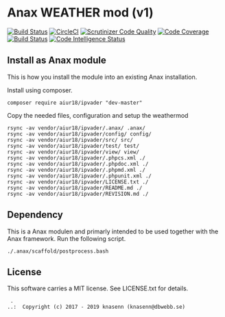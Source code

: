 Anax WEATHER mod (v1)
==================================
[![Build Status](https://travis-ci.org/knasenn/vaderanax.svg?branch=master)](https://travis-ci.org/knasenn/vaderanax)
[![CircleCI](https://circleci.com/gh/knasenn/vaderanax.svg?style=svg)](https://circleci.com/gh/knasenn/vaderanax)
[![Scrutinizer Code Quality](https://scrutinizer-ci.com/g/knasenn/vaderanax/badges/quality-score.png?b=master)](https://scrutinizer-ci.com/g/knasenn/vaderanax/?branch=master)
[![Code Coverage](https://scrutinizer-ci.com/g/knasenn/vaderanax/badges/coverage.png?b=master)](https://scrutinizer-ci.com/g/knasenn/vaderanax/?branch=master)
[![Build Status](https://scrutinizer-ci.com/g/knasenn/vaderanax/badges/build.png?b=master)](https://scrutinizer-ci.com/g/knasenn/vaderanax/build-status/master)
[![Code Intelligence Status](https://scrutinizer-ci.com/g/knasenn/vaderanax/badges/code-intelligence.svg?b=master)](https://scrutinizer-ci.com/code-intelligence)



Install as Anax module
------------------------------------

This is how you install the module into an existing Anax installation.

Install using composer.

```
composer require aiur18/ipvader "dev-master"
```

Copy the needed files, configuration and setup the weathermod

```
rsync -av vendor/aiur18/ipvader/.anax/ .anax/
rsync -av vendor/aiur18/ipvader/config/ config/
rsync -av vendor/aiur18/ipvader/src/ src/
rsync -av vendor/aiur18/ipvader/test/ test/
rsync -av vendor/aiur18/ipvader/view/ view/
rsync -av vendor/aiur18/ipvader/.phpcs.xml ./
rsync -av vendor/aiur18/ipvader/.phpdoc.xml ./
rsync -av vendor/aiur18/ipvader/.phpmd.xml ./
rsync -av vendor/aiur18/ipvader/.phpunit.xml ./
rsync -av vendor/aiur18/ipvader/LICENSE.txt ./
rsync -av vendor/aiur18/ipvader/README.md ./
rsync -av vendor/aiur18/ipvader/REVISION.md ./

```


Dependency
------------------

This is a Anax modulen and primarly intended to be used together with the Anax framework.
Run the following script.
```
./.anax/scaffold/postprocess.bash
```


License
------------------

This software carries a MIT license. See LICENSE.txt for details.



```
 .  
..:  Copyright (c) 2017 - 2019 knasenn (knasenn@dbwebb.se)
```
